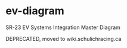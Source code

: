 # ev-diagram
SR-23 EV Systems Integration Master Diagram

DEPRECATED, moved to wiki.schulichracing.ca
